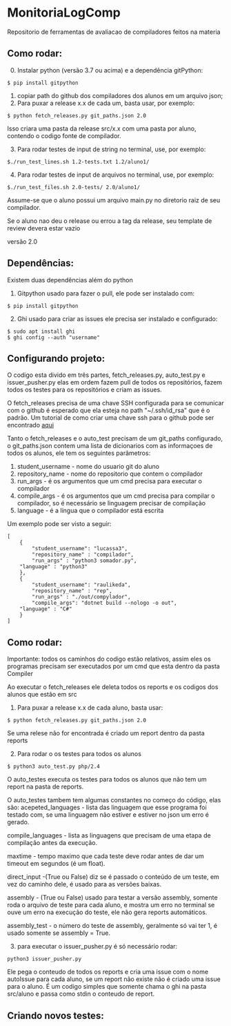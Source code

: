 # MonitoriaLogComp
Repositorio de ferramentas de avaliacao de compiladores feitos na materia

## Como rodar:

0. Instalar python (versão 3.7 ou acima) e a dependência gitPython:
```
$ pip install gitpython
```

1. copiar path do github dos compiladores dos alunos em um arquivo json;
2. Para puxar a release x.x de cada um, basta usar, por exemplo:
```
$ python fetch_releases.py git_paths.json 2.0
```

Isso criara uma pasta da release src/x.x com uma pasta por aluno, contendo o codigo fonte de compilador.

3. Para rodar testes de input de string no terminal, use, por exemplo:
```
$./run_test_lines.sh 1.2-tests.txt 1.2/aluno1/   
```

4. Para rodar testes de input de arquivos no terminal, use, por exemplo:
```
$./run_test_files.sh 2.0-tests/ 2.0/aluno1/   
```

Assume-se que o aluno possui um arquivo main.py no diretorio raiz de seu compilador. 

Se o aluno nao deu o release ou errou a tag da release, seu template de review devera estar vazio




versão 2.0

## Dependências:


Existem duas dependências além do python

1. Gitpython usado para fazer o pull, ele pode ser instalado com:

```
$ pip install gitpython
```

2. Ghi usado para criar as issues ele precisa ser instalado e configurado:
```
$ sudo apt install ghi
$ ghi config --auth "username"
```
## Configurando projeto:

O codigo esta divido em três partes, fetch_releases.py, auto_test.py e issuer_pusher.py elas em ordem fazem pull de todos os repositórios, fazem todos os testes para os repositórios e criam as issues.

O fetch_releases precisa de uma chave SSH configurada para se comunicar com o github é esperado que ela esteja no path "~/.ssh/id_rsa" que é o padrão.
Um tutorial de como criar uma chave ssh para o github pode ser encontrado [aqui](https://help.github.com/en/github/authenticating-to-github/generating-a-new-ssh-key-and-adding-it-to-the-ssh-agent)

Tanto o fetch_releases e o auto_test precisam de um git_paths configurado, o git_paths.json contem uma lista de dicionarios com as informaçoes de todos os alunos,
ele tem os seguintes parâmetros:
1. student_username - nome do usuario git do aluno
2. repository_name - nome do repositorio que contem o compilador
3. run_args - é os argumentos que um cmd precisa para executar o compilador
4. compile_args - é os argumentos que um cmd precisa para compilar o compilador, so é necessário se linguagem precisar de compilação
5. language - é a língua que o compilador está escrita

Um exemplo pode ser visto a seguir:

```
[
    {
        "student_username": "lucassa3",
        "repository_name" : "compilador",
        "run_args" : "python3 somador.py",
	"language" : "python3"
    },
    {
        "student_username": "raulikeda",
        "repository_name" : "rep",
        "run_args" : "./out/compylador",
        "compile_args": "dotnet build --nologo -o out",
	"language" : "C#"
    }
]
```

## Como rodar:

Importante: todos os caminhos do codigo estão relativos, assim eles os programas precisam ser executados por um cmd que esta dentro da pasta Compiler

Ao executar o fetch_releases ele deleta todos os reports e os codigos dos alunos que estão em src
1. Para puxar a release x.x de cada aluno, basta usar:
```
$ python fetch_releases.py git_paths.json 2.0
```
Se uma relese não for encontrada é criado um report dentro da pasta reports

2. Para rodar o os testes para todos os alunos
```
$ python3 auto_test.py php/2.4
```
O auto_testes executa os testes para todos os alunos que não tem um report na pasta de reports.

O auto_testes tambem tem algumas constantes no começo do código, elas são:
acepeted_languages - lista das linguagem que esse programa foi testado com, se uma linguagem não estiver e estiver no json um erro é gerado.

compile_languages - lista as linguagens que precisam de uma etapa de compilação antes da execução.

maxtime - tempo maximo que cada teste deve rodar antes de dar um timeout em segundos (é um float).

direct_input -(True ou False) diz se é passado o conteúdo de um teste, em vez do caminho dele, é usado para as versões baixas.

assembly - (True ou False) usado para testar a versão assembly, somente roda o arquivo de teste para cada aluno, e mostra um erro no terminal se ouve um erro na execução do teste, ele não gera reports automáticos.

assembly_test - o número do teste de assembly, geralmente só vai ter 1, é usado somente se assembly = True.

3. para executar o issuer_pusher.py é só necessário rodar:
```
python3 issuer_pusher.py
```
Ele pega o conteudo de todos os reports e cria uma issue com o nome autoIssue para cada aluno, se um report não existe não é criado uma issue para o aluno.
É um codigo simples que somente chama o ghi na pasta src/aluno e passa como stdin o conteudo de report.


## Criando novos testes:
